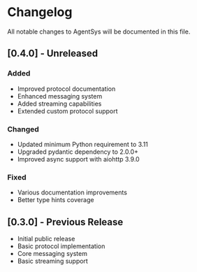 # Changelog

All notable changes to AgentSys will be documented in this file.

## [0.4.0] - Unreleased

### Added
- Improved protocol documentation
- Enhanced messaging system
- Added streaming capabilities
- Extended custom protocol support

### Changed
- Updated minimum Python requirement to 3.11
- Upgraded pydantic dependency to 2.0.0+
- Improved async support with aiohttp 3.9.0

### Fixed
- Various documentation improvements
- Better type hints coverage

## [0.3.0] - Previous Release

- Initial public release
- Basic protocol implementation
- Core messaging system
- Basic streaming support
